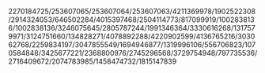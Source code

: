 2270184725/253607065/253607064/253607063/4211369978/1902522308/2914324053/646502284/4015397468/2504114773/817099919/1002838136/1002838136/3246075645/2805787244/1991346364/3330616268/1317579971/3124751660/134828271/4078892288/4220902599/4136765216/303062768/2259834197/3047855549/1694946877/1319996106/556706823/1070584848/3425677221/2368800976/2745296568/3729754948/797735536/2716409672/2074783985/1458474732/1815147839
